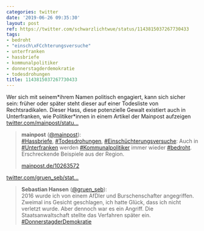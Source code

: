 ```yaml
---
categories: twitter
date: '2019-06-26 09:35:30'
layout: post
ref: https://twitter.com/schwarzlichtwue/status/1143815037267730433
tags:
- bedroht
- "einsch\xFCchterungsversuche"
- unterfranken
- hassbriefe
- kommunalpolitiker
- donnerstagderdemokratie
- todesdrohungen
title: 1143815037267730433
---
```

Wer sich mit seinem\*ihrem Namen politisch engagiert, kann sich sicher sein: früher oder später steht dieser auf einer Todesliste von Rechtsradikalen. Dieser Hass, diese potenzielle Gewalt existiert auch in Unterfranken, wie Politiker\*innen in einem Artikel der Mainpost aufzeigen [twitter.com/mainpost/statu…](https://twitter.com/mainpost/status/1143806103718731776)
> <b>mainpost</b> ([@mainpost](https://twitter.com/mainpost)):  
>[#Hassbriefe](/t/hassbriefe), [#Todesdrohungen](/t/todesdrohungen), [#Einschüchterungsversuche](/t/einschüchterungsversuche): Auch in [#Unterfranken](/t/unterfranken) werden [#Kommunalpolitiker](/t/kommunalpolitiker) immer wieder [#bedroht](/t/bedroht). Erschreckende Beispiele aus der Region.  
>  
>[mainpost.de/10263572](http://mainpost.de/10263572)  


[twitter.com/gruen_seb/stat…](https://twitter.com/gruen_seb/status/1144162200841596928?s=19)
> <b>Sebastian Hansen</b> ([@gruen_seb](https://twitter.com/gruen_seb)):  
>2016 wurde ich von einem AfDler und Burschenschafter angegriffen. Zweimal ins Gesicht geschlagen, ich hatte Glück, dass ich nicht verletzt wurde. Aber dennoch war es ein Angriff. Die Staatsanwaltschaft stellte das Verfahren später ein. [#DonnerstagderDemokratie](/t/donnerstagderdemokratie)  


